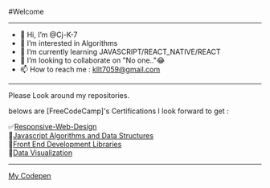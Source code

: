 #Welcome
<hr>  

- 👋 Hi, I’m @Cj-K-7
- 👀 I’m interested in Algorithms
- 🌱 I’m currently learning JAVASCRIPT/REACT_NATIVE/REACT
- 💞️ I’m looking to collaborate on "No one.."😂
- 📫 How to reach me : kllt7059@gmail.com
<hr>
Please Look around my repositories.

belows are [FreeCodeCamp]'s Certifications I look forward to get :  
  
✅[Responsive-Web-Design](https://www.freecodecamp.org/certification/AFK69/responsive-web-design)  
🔲[Javascript Algorithms and Data Structures]()  
🔲[Front End Development Libraries]()  
🔲[Data Visualization]()  

<hr>

[My Codepen](https://codepen.io/cj-k-7)
<!---
Cj-K-7/Cj-K-7 is a ✨ special ✨ repository because its `README.md` (this file) appears on your GitHub profile.
You can click the Preview link to take a look at your changes.
--->
